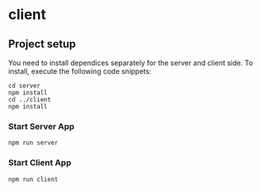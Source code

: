 # client

## Project setup
You need to install dependices separately for the server and client side. To install, execute the following code snippets:
```
cd server
npm install
cd ../client
npm install
```

### Start Server App
```
npm run server
```

### Start Client App
```
npm run client
```